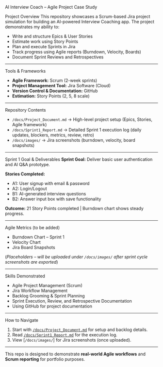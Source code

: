 AI Interview Coach – Agile Project Case Study

Project Overview
This repository showcases a Scrum-based Jira project simulation for building an AI-powered Interview Coaching app.
The project demonstrates my ability to:
- Write and structure Epics & User Stories
- Estimate work using Story Points
- Plan and execute Sprints in Jira
- Track progress using Agile reports (Burndown, Velocity, Boards)
- Document Sprint Reviews and Retrospectives

---

Tools & Frameworks
- **Agile Framework:** Scrum (2-week sprints)
- **Project Management Tool:** Jira Software (Cloud)
- **Version Control & Documentation:** GitHub
- **Estimation:** Story Points (2, 5, 8 scale)

---

Repository Contents
- `/docs/Project_Document.md` → High-level project setup (Epics, Stories, Agile framework)
- `/docs/Sprint1_Report.md` → Detailed Sprint 1 execution log (daily updates, blockers, metrics, review, retro)
- `/docs/images/` → Jira screenshots (burndown, velocity, board snapshots)

---

Sprint 1 Goal & Deliverables
**Sprint Goal:** Deliver basic user authentication and AI Q&A prototype.

**Stories Completed:**
- A1: User signup with email & password
- A2: Login/Logout
- B1: AI-generated interview questions
- B2: Answer input box with save functionality

**Outcome:** 21 Story Points completed | Burndown chart shows steady progress.

---
Agile Metrics (to be added)
- Burndown Chart – Sprint 1
- Velocity Chart
- Jira Board Snapshots

(*Placeholders – will be uploaded under `/docs/images/` after sprint cycle screenshots are exported*)

---

Skills Demonstrated
- Agile Project Management (Scrum)
- Jira Workflow Management
- Backlog Grooming & Sprint Planning
- Sprint Execution, Review, and Retrospective Documentation
- Using GitHub for project documentation

---

How to Navigate
1. Start with [`/docs/Project_Document.md`](./doc/AIInterviewCoach-AgileProjectManagementwithJira.pdf) for setup and backlog details.
2. Read [`/docs/Sprint1_Report.md`](./doc/Sprint1Report.pdf) for the execution log.
3. View [`/docs/images/`] for Jira screenshots (once uploaded).

---

This repo is designed to demonstrate **real-world Agile workflows** and **Scrum reporting** for portfolio purposes.

